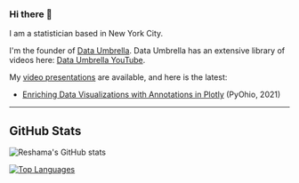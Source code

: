 ### Hi there 👋

I am a statistician based in New York City. 

I'm the founder of [Data Umbrella](https://github.com/data-umbrella/event-transcripts).  Data Umbrella has an extensive library of videos here:  [Data Umbrella YouTube](https://www.youtube.com/c/DataUmbrella/videos). 

My [video presentations](https://www.youtube.com/playlist?list=PLBKcU7Ik-ir84cthbsQ_zU72sG-zUnEQn) are available, and here is the latest: 
- [Enriching Data Visualizations with Annotations in Plotly](https://youtu.be/D2vsLy85rog) (PyOhio, 2021)

---

## GitHub Stats

![Reshama's GitHub stats](https://github-readme-stats.vercel.app/api?username=reshamas&show_icons=true&private_count=true)

[![Top Languages](https://github-readme-stats.vercel.app/api/top-langs/?username=reshamas&layout=compact)]()


<!--
**reshamas/reshamas** is a ✨ _special_ ✨ repository because its `README.md` (this file) appears on your GitHub profile.

Here are some ideas to get you started:

- 🔭 I’m currently working on ...
- 🌱 I’m currently learning ...
- 👯 I’m looking to collaborate on ...
- 🤔 I’m looking for help with ...
- 💬 Ask me about ...
- 📫 How to reach me: ...
- 😄 Pronouns: ...
- ⚡ Fun fact: ...
-->
